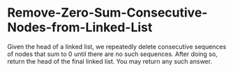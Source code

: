 # Remove-Zero-Sum-Consecutive-Nodes-from-Linked-List
Given the head of a linked list, we repeatedly delete consecutive sequences of nodes that sum to 0 until there are no such sequences.  After doing so, return the head of the final linked list.  You may return any such answer.
